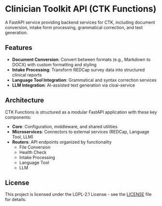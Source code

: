 # Clinician Toolkit API (CTK Functions)

A FastAPI service providing backend services for CTK, including document conversion, intake form processing, grammatical correction, and text generation.

## Features

- **Document Conversion**: Convert between formats (e.g., Markdown to DOCX) with custom formatting and styling
- **Intake Processing**: Transform REDCap survey data into structured clinical reports
- **Language Tool Integration**: Grammatical and syntax correction services
- **LLM Integration**: AI-assisted text generation via cloai-service

## Architecture

CTK Functions is structured as a modular FastAPI application with these key components:

- **Core**: Configuration, middleware, and shared utilities
- **Microservices**: Connectors to external services (REDCap, Language Tool, LLM)
- **Routers**: API endpoints organized by functionality
  - File Conversion
  - Health Check
  - Intake Processing
  - Language Tool
  - LLM

## License

This project is licensed under the LGPL-2.1 License - see the [LICENSE](LICENSE) file for details.
